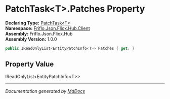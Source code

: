 ﻿<!--  
  <auto-generated>   
    The contents of this file were generated by a tool.  
    Changes to this file may be list if the file is regenerated  
  </auto-generated>   
-->

# PatchTask\<T\>.Patches Property

**Declaring Type:** [PatchTask\<T\>](../index.md)  
**Namespace:** [Friflo.Json.Fliox.Hub.Client](../../index.md)  
**Assembly:** Friflo.Json.Fliox.Hub  
**Assembly Version:** 1.0.0

```csharp
public IReadOnlyList<EntityPatchInfo<T>> Patches { get; }
```

## Property Value

IReadOnlyList\<EntityPatchInfo\<T\>\>

___

*Documentation generated by [MdDocs](https://github.com/ap0llo/mddocs)*
